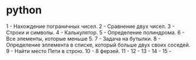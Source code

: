 # python
1 - Нахождение пограничных чисел. 
2 - Сравнение двух чисел.
3 - Строки и символы.
4 - Калькулятор.
5 - Определение полиндрома.
6 - Все элементы, которые меньше 5.
7 - Задача на бутылки.
8 - Определение эллемента в списке, который больше двух своих соседей.
9 - Найти место Пети в строю.
10 - 8 ферзей.
11 - 
12 - 
13 -
14 - 
15 - 
